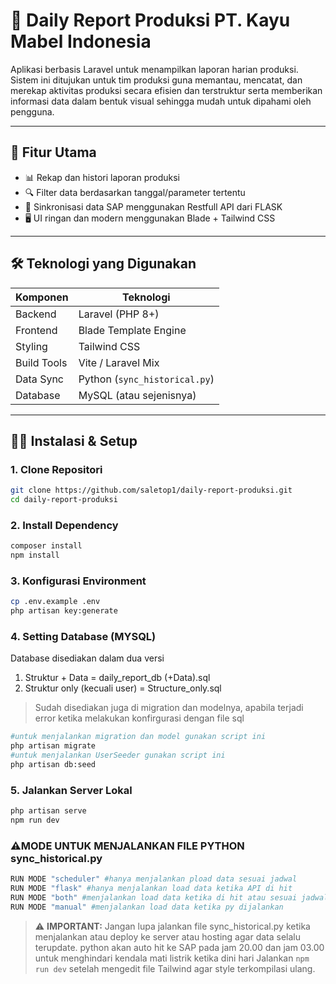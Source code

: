 # 🧾 Daily Report Produksi PT. Kayu Mabel Indonesia

Aplikasi berbasis Laravel untuk menampilkan laporan harian produksi. Sistem ini ditujukan untuk tim produksi guna memantau, mencatat, dan merekap aktivitas produksi secara efisien dan terstruktur serta memberikan informasi data dalam bentuk visual sehingga mudah untuk dipahami oleh pengguna.

---

## 🚀 Fitur Utama

- 📊 Rekap dan histori laporan produksi
- 🔍 Filter data berdasarkan tanggal/parameter tertentu
- 📂 Sinkronisasi data SAP menggunakan Restfull API dari FLASK
- 🖥️ UI ringan dan modern menggunakan Blade + Tailwind CSS

---

## 🛠️ Teknologi yang Digunakan

| Komponen         | Teknologi                           |
|------------------|-------------------------------------|
| Backend          | Laravel (PHP 8+)                    |
| Frontend         | Blade Template Engine               |
| Styling          | Tailwind CSS                        |
| Build Tools      | Vite / Laravel Mix                  |
| Data Sync        | Python (`sync_historical.py`)       |
| Database         | MySQL (atau sejenisnya)             |

---

## 🧑‍💻 Instalasi & Setup

### 1. Clone Repositori

```bash
git clone https://github.com/saletop1/daily-report-produksi.git
cd daily-report-produksi
```

### 2. Install Dependency
```bash
composer install
npm install
```

### 3. Konfigurasi Environment
```bash
cp .env.example .env
php artisan key:generate
```

### 4. Setting Database (MYSQL)

Database disediakan dalam dua versi 
1. Struktur + Data = daily_report_db (+Data).sql
2. Struktur only (kecuali user) = Structure_only.sql

>Sudah disediakan juga di migration dan modelnya, apabila terjadi error ketika melakukan konfirgurasi dengan file sql

```bash
#untuk menjalankan migration dan model gunakan script ini
php artisan migrate
#untuk menjalankan UserSeeder gunakan script ini
php artisan db:seed
```

### 5. Jalankan Server Lokal
```bash
php artisan serve
npm run dev
```

### ⚠️MODE UNTUK MENJALANKAN FILE PYTHON sync_historical.py
```bash
RUN MODE "scheduler" #hanya menjalankan pload data sesuai jadwal
RUN MODE "flask" #hanya menjalankan load data ketika API di hit
RUN MODE "both" #menjalankan load data ketika di hit atau sesuai jadwal
RUN MODE "manual" #menjalankan load data ketika py dijalankan

```

> ⚠️ **IMPORTANT:** Jangan lupa jalankan file sync_historical.py ketika menjalankan atau deploy ke server atau hosting agar data selalu terupdate.
> python akan auto hit ke SAP pada jam 20.00 dan jam 03.00 untuk menghindari kendala mati listrik ketika dini hari 
> Jalankan `npm run dev` setelah mengedit file Tailwind agar style terkompilasi ulang.
